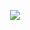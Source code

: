 <p align="center">
<img src="https://capsule-render.vercel.app/api?type=waving&color=timeGradient&height=300&&section=header&text=Welcome!&fontSize=90&fontAlign=50&fontAlignY=30&desc=I am Sube&descAlign=50&descSize=30&descAlignY=60&animation=twinkling" />
</p>
